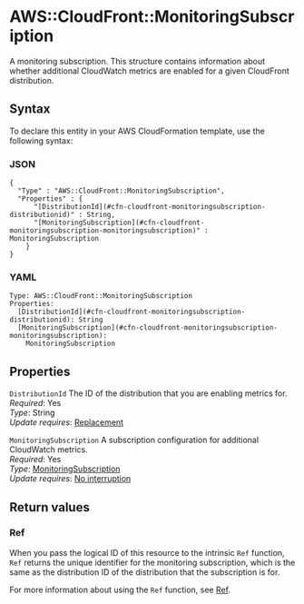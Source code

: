 # AWS::CloudFront::MonitoringSubscription<a name="aws-resource-cloudfront-monitoringsubscription"></a>

A monitoring subscription\. This structure contains information about whether additional CloudWatch metrics are enabled for a given CloudFront distribution\.

## Syntax<a name="aws-resource-cloudfront-monitoringsubscription-syntax"></a>

To declare this entity in your AWS CloudFormation template, use the following syntax:

### JSON<a name="aws-resource-cloudfront-monitoringsubscription-syntax.json"></a>

```
{
  "Type" : "AWS::CloudFront::MonitoringSubscription",
  "Properties" : {
      "[DistributionId](#cfn-cloudfront-monitoringsubscription-distributionid)" : String,
      "[MonitoringSubscription](#cfn-cloudfront-monitoringsubscription-monitoringsubscription)" : MonitoringSubscription
    }
}
```

### YAML<a name="aws-resource-cloudfront-monitoringsubscription-syntax.yaml"></a>

```
Type: AWS::CloudFront::MonitoringSubscription
Properties:
  [DistributionId](#cfn-cloudfront-monitoringsubscription-distributionid): String
  [MonitoringSubscription](#cfn-cloudfront-monitoringsubscription-monitoringsubscription):
    MonitoringSubscription
```

## Properties<a name="aws-resource-cloudfront-monitoringsubscription-properties"></a>

`DistributionId` <a name="cfn-cloudfront-monitoringsubscription-distributionid"></a>
The ID of the distribution that you are enabling metrics for\.  
_Required_: Yes  
_Type_: String  
_Update requires_: [Replacement](https://docs.aws.amazon.com/AWSCloudFormation/latest/UserGuide/using-cfn-updating-stacks-update-behaviors.html#update-replacement)

`MonitoringSubscription` <a name="cfn-cloudfront-monitoringsubscription-monitoringsubscription"></a>
A subscription configuration for additional CloudWatch metrics\.  
_Required_: Yes  
_Type_: [MonitoringSubscription](aws-properties-cloudfront-monitoringsubscription-monitoringsubscription.md)  
_Update requires_: [No interruption](https://docs.aws.amazon.com/AWSCloudFormation/latest/UserGuide/using-cfn-updating-stacks-update-behaviors.html#update-no-interrupt)

## Return values<a name="aws-resource-cloudfront-monitoringsubscription-return-values"></a>

### Ref<a name="aws-resource-cloudfront-monitoringsubscription-return-values-ref"></a>

When you pass the logical ID of this resource to the intrinsic `Ref` function, `Ref` returns the unique identifier for the monitoring subscription, which is the same as the distribution ID of the distribution that the subscription is for\.

For more information about using the `Ref` function, see [Ref](https://docs.aws.amazon.com/AWSCloudFormation/latest/UserGuide/intrinsic-function-reference-ref.html)\.
